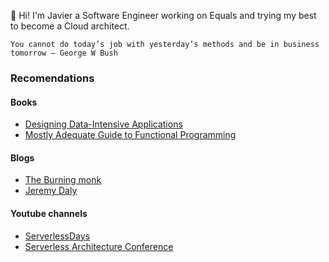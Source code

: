 
👋 Hi! I'm Javier a Software Engineer working on Equals and trying my best to become a Cloud architect.
```
You cannot do today’s job with yesterday’s methods and be in business tomorrow — George W Bush
```


### Recomendations
#### Books
* [Designing Data-Intensive Applications](https://www.amazon.com/Designing-Data-Intensive-Applications-Reliable-Maintainable/dp/1449373321)
 * [Mostly Adequate Guide to Functional Programming](https://github.com/MostlyAdequate/mostly-adequate-guide)

#### Blogs 
* [The Burning monk](https://theburningmonk.com/)
* [Jeremy Daly](https://www.jeremydaly.com/)
#### Youtube channels
* [ServerlessDays](https://www.youtube.com/channel/UCYzAnR_SebAmLRkKIbK_YoQ)
* [Serverless Architecture Conference](https://www.youtube.com/channel/UCDktNpuKVzVdQinivTMdDcQ/featured)


<!--
**JavierMendozaGomez/JavierMendozaGomez** is a ✨ _special_ ✨ repository because its `README.md` (this file) appears on your GitHub profile.

Here are some ideas to get you started:

- 🔭 I’m currently working on ...
- 🌱 I’m currently learning ...
- 👯 I’m looking to collaborate on ...
- 🤔 I’m looking for help with ...
- 💬 Ask me about ...
- 📫 How to reach me: ...
- 😄 Pronouns: ...
- ⚡ Fun fact: ...
-->
